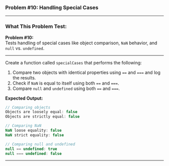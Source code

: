 ### **Problem #10: Handling Special Cases**

---

### **What This Problem Test:**

**Problem #10:**  
 Tests handling of special cases like object comparison, `NaN` behavior, and `null` vs. `undefined`.

---

Create a function called `specialCases` that performs the following:

1. Compare two objects with identical properties using `==` and `===` and log the results.
2. Check if `NaN` is equal to itself using both `==` and `===`.
3. Compare `null` and `undefined` using both `==` and `===`.

**Expected Output:**

```javascript
// Comparing objects
Objects are loosely equal: false
Objects are strictly equal: false

// Comparing NaN
NaN loose equality: false
NaN strict equality: false

// Comparing null and undefined
null == undefined: true
null === undefined: false
```

---

